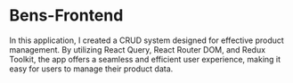 # Bens-Frontend

In this application, I created a CRUD system designed for effective product management. By utilizing React Query, React Router DOM, and Redux Toolkit, the app offers a seamless and efficient user experience, making it easy for users to manage their product data.
